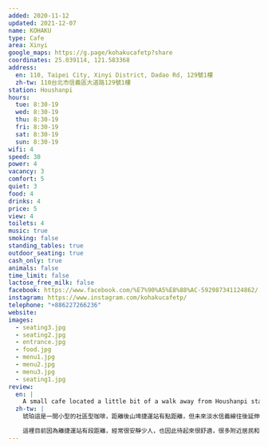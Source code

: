 ```yaml
---
added: 2020-11-12
updated: 2021-12-07
name: KOHAKU
type: Cafe
area: Xinyi
google_maps: https://g.page/kohakucafetp?share
coordinates: 25.039114, 121.583368
address:
  en: 110, Taipei City, Xinyi District, Dadao Rd, 129號1樓
  zh-tw: 110台北市信義區大道路129號1樓
station: Houshanpi
hours:
  tue: 8:30-19
  wed: 8:30-19
  thu: 8:30-19
  fri: 8:30-19
  sat: 8:30-19
  sun: 8:30-19
wifi: 4
speed: 30
power: 4
vacancy: 3
comfort: 5
quiet: 3
food: 4
drinks: 4
price: 5
view: 4
toilets: 4
music: true
smoking: false
standing_tables: true
outdoor_seating: true
cash_only: true
animals: false
time_limit: false
lactose_free_milk: false
facebook: https://www.facebook.com/%E7%90%A5%E8%88%AC-592987341124862/
instagram: https://www.instagram.com/kohakucafetp/
telephone: "+886227266236"
website: 
images:
  - seating3.jpg
  - seating2.jpg
  - entrance.jpg
  - food.jpg
  - menu1.jpg
  - menu2.jpg
  - menu3.jpg
  - seating1.jpg
review:
  en: |
    A small cafe located a little bit of a walk away from Houshanpi station. It's quiet and comfortable. There are a couple of small tables and window seats, both options suitable for working. The WiFi is decent, there are power outlets, and reasonably priced drinks and snacks are available. I've tried the oolong tea and the breakfast plate, both were tasty.
  zh-tw: |
    琥珀這是一間小型的社區型咖啡，距離後山埤捷運站有點距離，但未來淡水信義線往後延伸[廣慈/奉天宮]站時，琥珀的地理位置就會變得非常好，加上對面正在蓋的社區住宅，想必會形成一個新熱點。

    這裡目前因為離捷運站有段距離，經常很安靜少人，也因此待起來很舒適，很多附近居民和工作人員會來買咖啡在門口休息的樣子。店裡有一些雙人座位及靠窗的位置，都很適合工作，WiFi很不錯，也有不少插座。雖然店面和許多台北市區內的咖啡店相比並不隆重，幾乎沒有太多妝點，但琥珀提供很好的咖啡，紅茶用的是台茶十八號的紅玉紅茶，就連簡單的輕食吐司和早餐盤都不隨便，就是在這些小處顯示用心，價格也非常實惠。以一個社區型咖啡店來說，是基本盤面面俱到的優秀小店，早上八點半開到七點，剛好就服務工作族群，也許沒有什麼可以拍照的網美店特質，但它具備了工作型咖啡店應有的樣子。
---
```

